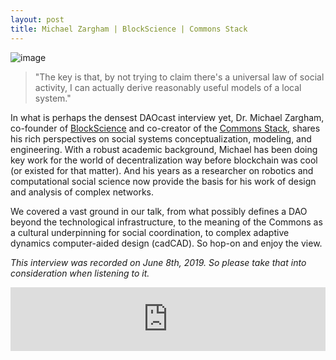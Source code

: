 ```yaml
---
layout: post
title: Michael Zargham | BlockScience | Commons Stack
---
```


![image](/assets/images/banners/s02e03.png)

> "The key is that, by not trying to claim there's a universal law of social activity, I can actually derive reasonably useful models of a local system."

In what is perhaps the densest DAOcast interview yet, Dr. Michael Zargham, co-founder of [BlockScience](https://block.science/) and co-creator of the [Commons Stack](https://medium.com/giveth/introducing-the-commons-stack-scalable-infrastructure-for-community-collaboration-6886eb97413e?fbclid=IwAR1SQgjD8xfNvCaZDy0RrBr6LzO2oH090jqJdja5JpwRg1i77y8p_vs7d8w), shares his rich perspectives on social systems conceptualization, modeling, and engineering. With a robust academic background, Michael has been doing key work for the world of decentralization way before blockchain was cool (or existed for that matter). And his years as a researcher on robotics and computational social science now provide the basis for his work of design and analysis of complex networks.

We covered a vast ground in our talk, from what possibly defines a DAO beyond the technological infrastructure, to the meaning of the Commons as a cultural underpinning for social coordination, to complex adaptive dynamics computer-aided design (cadCAD). So hop-on and enjoy the view.

*This interview was recorded on June 8th, 2019. So please take that into consideration when listening to it.*

<iframe src="https://anchor.fm/daocast/embed/episodes/Michael-Zargham--Blockscience--Commons-Stack-e49h2c" height="102px" width="100%" frameborder="0" scrolling="no"></iframe>
